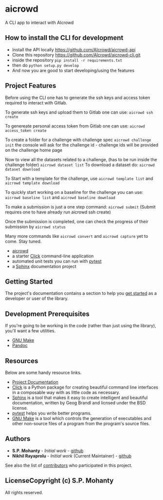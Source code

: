 
# aicrowd

A CLI app to interact with AIcrowd 

## How to install the CLI for development

 -  Install the API locally https://github.com/AIcrowd/aicrowd-api
 -  Clone this repository  https://github.com/AIcrowd/aicrowd-cli.git
 - inside the repository `pip install -r requirements.txt`
 - then do `python setup.py develop`
 - And now you are good to start developing/using the features






## Project Features
Before using the CLI one has to generate the ssh keys and access token required to interact with Gitlab.

To generate ssh keys and upload them to Gitlab one can use:
`aicrowd ssh create`

To genereate personal access token from Gitlab one can use:
`aicrowd access_token create`

To create a folder for a challenge with challenge spec
`aicrowd challenge init`
the console will ask for the challenge id - challenge ids will be provided on the challenge home page

Now to view all the datasets related to a challenge, (has to be run inside the challenge folder)
`aicrowd dataset list`
To download a dataset do:
`aicrowd dataset download`

To Start with a template for the challenge, use
`aicrowd template list` and `aicrowd template download`

To quickly start working on a baseline for the challenge you can use:
`aicrowd baseline list` and `aicrowd baseline download`

To make a submission is just a one step command:
`aicrowd submit` (Submit requires one to have already run aicrowd ssh create)

Once the submission is completed, one can check the progress of their submission by `aicrowd status`

Many more commands like `aicrowd convert` and `aicrowd capture` yet to come. Stay tuned.

* [aicrowd](http://aicrowd-cli.readthedocs.io/)
* a starter [Click](http://click.pocoo.org/5/) command-line application
* automated unit tests you can run with [pytest](https://docs.pytest.org/en/latest/)
* a [Sphinx](http://www.sphinx-doc.org/en/master/) documentation project

## Getting Started

The project's documentation contains a section to help you
[get started](https://aicrowd-cli.readthedocs.io/en/latest/getting_started.html) as a developer or
user of the library.

## Development Prerequisites

If you're going to be working in the code (rather than just using the library), you'll want a few utilities.

* [GNU Make](https://www.gnu.org/software/make/)
* [Pandoc](https://pandoc.org/)

## Resources

Below are some handy resource links.

* [Project Documentation](http://aicrowd-cli.readthedocs.io/)
* [Click](http://click.pocoo.org/5/) is a Python package for creating beautiful command line interfaces in a composable way with as little code as necessary.
* [Sphinx](http://www.sphinx-doc.org/en/master/) is a tool that makes it easy to create intelligent and beautiful documentation, written by Geog Brandl and licnsed under the BSD license.
* [pytest](https://docs.pytest.org/en/latest/) helps you write better programs.
* [GNU Make](https://www.gnu.org/software/make/) is a tool which controls the generation of executables and other non-source files of a program from the program's source files.


## Authors

* **S.P. Mohanty** - *Initial work* - [github](https://github.com/spMohanty)
* **Nikhil Rayaprolu** - *Initial work* (Current Maintainer) - [github](https://github.com/nikhilrayaprolu)   

See also the list of [contributors](https://github.com/spMohanty/aicrowd/contributors) who participated in this project.

## LicenseCopyright (c) S.P. Mohanty

All rights reserved.

